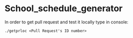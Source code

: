 # School_schedule_generator

In order to get pull request and test it locally type in console:
```
./getprloc <Pull Request's ID number>
```
